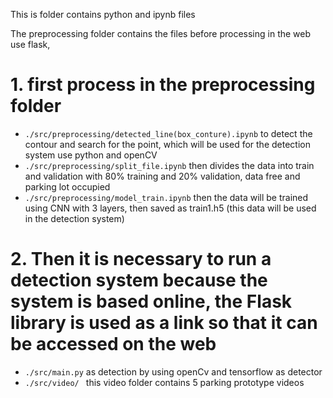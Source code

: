 This is folder contains python and ipynb files

The preprocessing folder contains the files before processing in the web use flask,
# 1. first process in the preprocessing folder
- `./src/preprocessing/detected_line(box_conture).ipynb` to detect the contour and search for the point, which will be used for the detection system
  use python and openCV
- `./src/preprocessing/split_file.ipynb` then divides the data into train and validation with 80% training and 20% validation, data free and parking lot occupied
- `./src/preprocessing/model_train.ipynb` then the data will be trained using CNN with 3 layers, then saved as train1.h5 (this data will be used in the detection system)
# 2. Then it is necessary to run a detection system because the system is based online, the Flask library is used as a link so that it can be accessed on the web
- `./src/main.py` as detection by using openCv and tensorflow as detector
- `./src/video/ ` this video folder contains 5 parking prototype videos 
